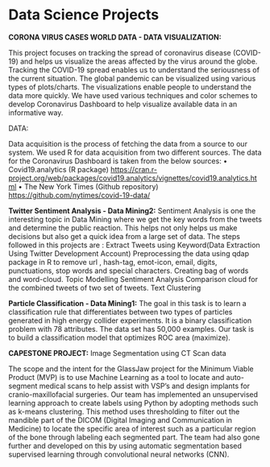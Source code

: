 # Data Science Projects


**CORONA VIRUS CASES WORLD DATA - DATA VISUALIZATION:**

This project focuses on tracking the spread of coronavirus disease (COVID-19) and helps us visualize the areas affected by the virus around the globe. Tracking the COVID-19 spread enables us to understand the seriousness of the current situation. The global pandemic can be visualized using various types of plots/charts. The visualizations enable people to understand the data more quickly. We have used various techniques and color schemes to develop Coronavirus Dashboard to help visualize available data in an informative way.

DATA:

Data acquisition is the process of fetching the data from a source to our system. We used R for data acquisition from two different sources. The data for the Coronavirus Dashboard is taken from the below sources:
•	Covid19.analytics (R package)
https://cran.r-project.org/web/packages/covid19.analytics/vignettes/covid19.analytics.html
•	The New York Times (Github repository)
https://github.com/nytimes/covid-19-data/

**Twitter Sentiment Analysis - Data Mining2:**
Sentiment Analysis is one the interesting topic in Data Mining where we get the key words from the tweets and determine the public reaction. This helps not only helps us make decisions but also get a quick idea from a large set of data.
The steps followed in this projects are :
Extract Tweets using Keyword(Data Extraction Using Twitter Development Account)
Preprocessing the data using qdap package in R to remove url , hash-tag, emot-icon, email, digits, punctuations, stop words and special characters.
Creating bag of words and word-cloud.
Topic Modelling
Sentiment Analysis
Comparison cloud for the combined tweets of two set of tweets.
Text Clustering

**Particle Classification - Data Mining1:**
The goal in this task is to learn a classification rule that differentiates between two types of particles generated in high energy collider experiments. It is a binary classification problem with 78 attributes. The data set has 50,000 examples. Our task is to build a classification model that optimizes ROC area (maximize).

**CAPESTONE PROJECT:**
Image Segmentation using CT Scan data

The scope and the intent for the GlassJaw project for the Minimum Viable Product (MVP) is to use Machine Learning as a tool to locate and auto-segment medical scans to help assist with VSP’s and design implants for cranio-maxillofacial surgeries. Our team has implemented an unsupervised learning approach to create labels using Python by adopting methods such as k-means clustering. This method uses thresholding to filter out the mandible part of the DICOM (Digital Imaging and Communication in Medicine) to locate the specific area of interest such as a particular region of the bone through labeling each segmented part. The team had also gone further and developed on this by using automatic segmentation based supervised learning through convolutional neural networks (CNN).
